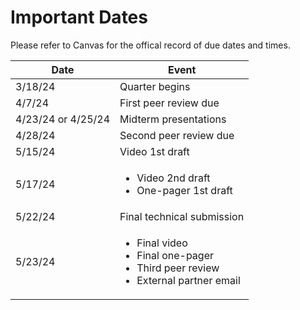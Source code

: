 # Important Dates

Please refer to Canvas for the offical record of due dates and times.

| Date | Event | 
| ----------- | ----------- |
| 3/18/24 | Quarter begins | 
| 4/7/24 | First peer review due | 
| 4/23/24 or 4/25/24 | Midterm presentations | 
| 4/28/24 | Second peer review due |
| 5/15/24 | Video 1st draft |
| 5/17/24  | <ul><li>Video 2nd draft</li> <li>One-pager 1st draft</li></ul> | 
| 5/22/24  | Final technical submission | 
| 5/23/24 | <ul><li>Final video</li><li>Final one-pager</li><li>Third peer review</li><li>External partner email</li></ul> | 